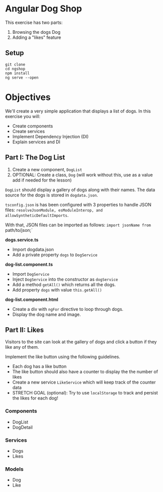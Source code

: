 # Angular Dog Shop

This exercise has two parts:

1. Browsing the dogs Dog 
2. Adding a "likes" feature

## Setup

```
git clone
cd ngshop
npm install
ng serve --open
```

# Objectives

We'll create a very simple application that displays a list of dogs. In this exercise you will:

* Create components
* Create services
* Implement Dependency Injection (DI)
* Explain services and DI

## Part I: The Dog List

1. Create a new component, `DogList`
2. OPTIONAL: Create a class, `Dog` (will work without this, use as a value add if needed for the lesson)

`DogList` should display a gallery of dogs along with their names. The data source for the dogs is stored in `dogdata.json`. 

`tsconfig.json` is has been configured with 3 properties to handle JSON files: `resolveJsonModule, esModuleInterop, and allowSyntheticDefaultImports`. 

With that, JSON files can be imported as follows: `import jsonName from `path/to/json;`

**dogs.service.ts**
- Import dogdata.json
- Add a private property `dogs` to `DogService` 

**dog-list.component.ts**
- Import `DogService`
- Inject `DogService` into the constructor as `dogService`
- Add a method `getAll()` which returns all the dogs.
- Add property `dogs` with value `this.getAll()`

**dog-list.component.html**
- Create a div with `ngFor` directive to loop through dogs.
- Display the dog name and image.

## Part II: Likes

Visitors to the site can look at the gallery of dogs and click a button if they like any of them.

Implement the like button using the following guidelines.

* Each dog has a like button
* The like button should also have a counter to display the the number of likes
* Create a new service `LikeService` which will keep track of the counter data
* STRETCH GOAL (optional): Try to use `localStorage` to track and persist the likes for each dog!

### Components

- DogList
- DogDetail

### Services

- Dogs
- Likes

### Models

- Dog
- Like
